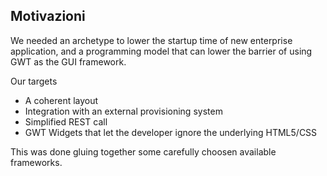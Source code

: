 ##  Motivazioni

We needed an archetype to lower the startup time of new enterprise application, and a programming model that can lower the barrier of using GWT as the GUI framework.

Our targets

* A coherent layout
* Integration with an external provisioning system 
* Simplified REST call
* GWT Widgets that let the developer ignore the underlying HTML5/CSS

This was done gluing together some carefully choosen available frameworks. 

